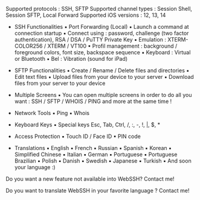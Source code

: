 Supported protocols : SSH, SFTP
Supported channel types : Session Shell, Session SFTP, Local Forward
Supported iOS versions : 12, 13, 14

- SSH Functionalities
▪ Port Forwarding (Local)
▪ Launch a command at connection startup
▪ Connect using : password, challenge (two factor authentication), RSA / DSA / PuTTY Private Key
▪ Emulation : XTERM-COLOR256 / XTERM / VT100
▪ Profil management : background / foreground colors, font size, backspace sequence
▪ Keyboard : Virtual or Bluetooth
▪ Bel : Vibration (sound for iPad)

- SFTP Functionalities
▪ Create / Rename / Delete files and directories
▪ Edit text files
▪ Upload files from your device to your server
▪ Download files from your server to your device

- Multiple Screens
▪ You can open multiple screens in order to do all you want : SSH / SFTP / WHOIS / PING and more at the same time !

- Network Tools
▪ Ping
▪ Whois

- Keyboard Keys
▪ Special keys Esc, Tab, Ctrl, /, :, -, !, |, $, *

- Access Protection
▪ Touch ID / Face ID
▪ PIN code

- Translations
▪ English
▪ French
▪ Russian
▪ Spanish
▪ Korean
▪ Simplified Chinese
▪ Italian
▪ German
▪ Portuguese
▪ Portuguese Brazilian
▪ Polish
▪ Danish
▪ Swedish
▪ Japanese
▪ Turkish
▪ And soon your language :)

Do you want a new feature not available into WebSSH? Contact me!

Do you want to translate WebSSH in your favorite language ? Contact me!